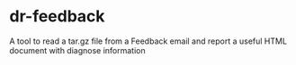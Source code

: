 dr-feedback
===========

A tool to read a tar.gz file from a Feedback email and report a useful HTML document with diagnose information
